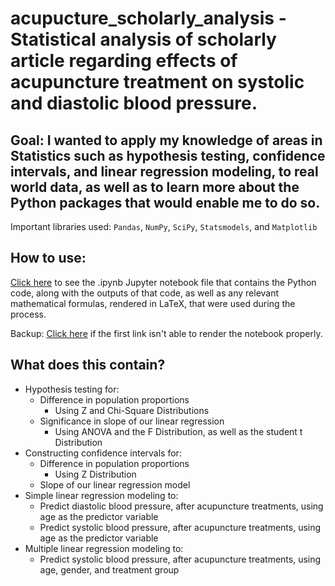 # acupucture_scholarly_analysis - Statistical analysis of scholarly article regarding effects of acupuncture treatment on systolic and diastolic blood pressure.
## Goal: I wanted to apply my knowledge of areas in Statistics such as hypothesis testing, confidence intervals, and linear regression modeling, to real world data, as well as to learn more about the Python packages that would enable me to do so.

Important libraries used: `Pandas`, `NumPy`, `SciPy`, `Statsmodels`, and `Matplotlib`

## How to use:
[Click here](https://github.com/papir805/acupuncture_scholarly_analysis/blob/master/scholarly_analysis_github.ipynb) to see the .ipynb Jupyter notebook file that contains the Python code, along with the outputs of that code, as well as any relevant mathematical formulas, rendered in LaTeX, that were used during the process.  

Backup: [Click here](https://nbviewer.org/github/papir805/acupuncture_scholarly_analysis/blob/master/scholarly_analysis_github.ipynb) if the first link isn't able to render the notebook properly.

## What does this contain?
- Hypothesis testing for:
  - Difference in population proportions
    - Using Z and Chi-Square Distributions
  - Significance in slope of our linear regression
    - Using ANOVA and the F Distribution, as well as the student t Distribution
- Constructing confidence intervals for:
  - Difference in population proportions
    - Using Z Distribution
  - Slope of our linear regression model
- Simple linear regression modeling to:
  - Predict diastolic blood pressure, after acupuncture treatments, using age as the predictor variable
  - Predict systolic blood pressure, after acupuncture treatments, using age as the predictor variable
- Multiple linear regression modeling to:
  - Predict systolic blood pressure, after acupuncture treatments, using age, gender, and treatment group
